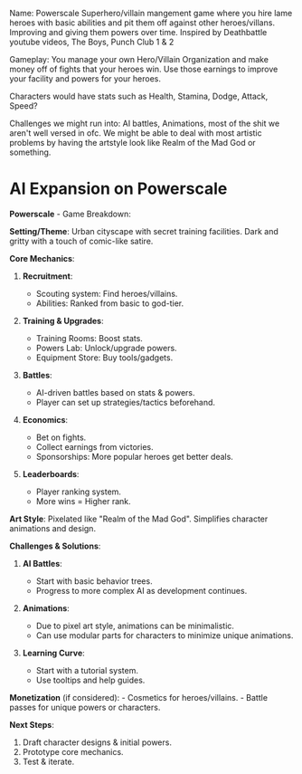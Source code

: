 Name: Powerscale
Superhero/villain mangement game where you hire lame heroes with basic abilities and pit them off against other heroes/villans. Improving and giving them powers over time.
	Inspired by Deathbattle youtube videos, The Boys, Punch Club 1 & 2

Gameplay: You manage your own Hero/Villain Organization and make money off of fights that your heroes win. Use those earnings to improve your facility and powers for your heroes.

Characters would have stats such as Health, Stamina, Dodge, Attack, Speed?

Challenges we might run into:
	AI battles, Animations, most of the shit we aren't well versed in ofc.
	We might be able to deal with most artistic problems by having the artstyle look like Realm of the Mad God or something.


# AI Expansion on Powerscale

**Powerscale** - Game Breakdown:

**Setting/Theme**: Urban cityscape with secret training facilities. Dark and gritty with a touch of comic-like satire.

**Core Mechanics**:

1. **Recruitment**:
    
    - Scouting system: Find heroes/villains.
    - Abilities: Ranked from basic to god-tier.
2. **Training & Upgrades**:
    
    - Training Rooms: Boost stats.
    - Powers Lab: Unlock/upgrade powers.
    - Equipment Store: Buy tools/gadgets.
3. **Battles**:
    
    - AI-driven battles based on stats & powers.
    - Player can set up strategies/tactics beforehand.
4. **Economics**:
    
    - Bet on fights.
    - Collect earnings from victories.
    - Sponsorships: More popular heroes get better deals.
5. **Leaderboards**:
    
    - Player ranking system.
    - More wins = Higher rank.

**Art Style**: Pixelated like "Realm of the Mad God". Simplifies character animations and design.

**Challenges & Solutions**:

1. **AI Battles**:
    
    - Start with basic behavior trees.
    - Progress to more complex AI as development continues.
2. **Animations**:
    
    - Due to pixel art style, animations can be minimalistic.
    - Can use modular parts for characters to minimize unique animations.
3. **Learning Curve**:
    
    - Start with a tutorial system.
    - Use tooltips and help guides.

**Monetization** (if considered): - Cosmetics for heroes/villains. - Battle passes for unique powers or characters.

**Next Steps**:

1. Draft character designs & initial powers.
2. Prototype core mechanics.
3. Test & iterate.